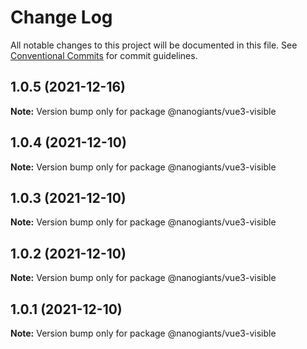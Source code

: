 # Change Log

All notable changes to this project will be documented in this file.
See [Conventional Commits](https://conventionalcommits.org) for commit guidelines.

## 1.0.5 (2021-12-16)

**Note:** Version bump only for package @nanogiants/vue3-visible





## 1.0.4 (2021-12-10)

**Note:** Version bump only for package @nanogiants/vue3-visible





## 1.0.3 (2021-12-10)

**Note:** Version bump only for package @nanogiants/vue3-visible





## 1.0.2 (2021-12-10)

**Note:** Version bump only for package @nanogiants/vue3-visible





## 1.0.1 (2021-12-10)

**Note:** Version bump only for package @nanogiants/vue3-visible
